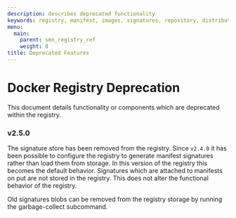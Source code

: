 ```yaml
---
description: describes deprecated functionality
keywords: registry, manifest, images, signatures, repository, distribution, digest
menu:
  main:
    parent: smn_registry_ref
    weight: 8
title: Deprecated Features
---
```


# Docker Registry Deprecation

This document details functionality or components which are deprecated within
the registry.

### v2.5.0

The signature store has been removed from the registry.  Since `v2.4.0` it has
been possible to configure the registry to generate manifest signatures rather
than load them from storage.   In this version of the registry this becomes
the default behavior.  Signatures which are attached to manifests on put are
not stored in the registry.  This does not alter the functional behavior of
the registry.

Old signatures blobs can be removed from the registry storage by running the
garbage-collect subcommand.